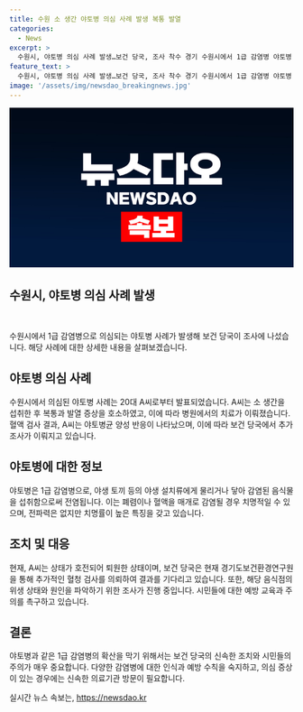 ```yaml
---
title: 수원 소 생간 야토병 의심 사례 발생 복통 발열
categories:
  - News
excerpt: >
  수원시, 야토병 의심 사례 발생…보건 당국, 조사 착수 경기 수원시에서 1급 감염병 야토병 의심 사례가 발생했다. 지난달 24일 음식점에서 소 생간을 섭취한 A씨(20대)가 병원에 입원 후 야토병균 양성 반응을 보였으며, 현재 진단 결과를 기다리고 있다. 야토병은 폐렴이나 혈액을 통해 전파되며 치명률이 높은 1급 감염병으로 알려져 있다. 현재 보건 당국은 감염 여부를 확인하기 위해 조사를 진행 중이다. (150자)
feature_text: >
  수원시, 야토병 의심 사례 발생…보건 당국, 조사 착수 경기 수원시에서 1급 감염병 야토병 의심 사례가 발생했다. 지난달 24일 음식점에서 소 생간을 섭취한 A씨(20대)가 병원에 입원 후 야토병균 양성 반응을 보였으며, 현재 진단 결과를 기다리고 있다. 야토병은 폐렴이나 혈액을 통해 전파되며 치명률이 높은 1급 감염병으로 알려져 있다. 현재 보건 당국은 감염 여부를 확인하기 위해 조사를 진행 중이다. (150자)
image: '/assets/img/newsdao_breakingnews.jpg'
---
```


<p><img src="/assets/img/newsdao_breakingnews.jpg" alt="ontimetimes 속보" /></p>

<h2 data-ke-size="size26">수원시, 야토병 의심 사례 발생</h2>

<p data-ke-size="size16">&nbsp;</p>

<p>수원시에서 1급 감염병으로 의심되는 야토병 사례가 발생해 보건 당국이 조사에 나섰습니다. 해당 사례에 대한 상세한 내용을 살펴보겠습니다.</p>

<h2 data-ke-size="size24">야토병 의심 사례</h2>

<p data-ke-size="size16">수원시에서 의심된 야토병 사례는 20대 A씨로부터 발표되었습니다. A씨는 소 생간을 섭취한 후 복통과 발열 증상을 호소하였고, 이에 따라 병원에서의 치료가 이뤄졌습니다. 혈액 검사 결과, A씨는 야토병균 양성 반응이 나타났으며, 이에 따라 보건 당국에서 추가 조사가 이뤄지고 있습니다.</p>

<h2 data-ke-size="size24">야토병에 대한 정보</h2>

<p data-ke-size="size16">야토병은 1급 감염병으로, 야생 토끼 등의 야생 설치류에게 물리거나 닿아 감염된 음식물을 섭취함으로써 전염됩니다. 이는 폐렴이나 혈액을 매개로 감염될 경우 치명적일 수 있으며, 전파력은 없지만 치명률이 높은 특징을 갖고 있습니다.</p>

<h2 data-ke-size="size24">조치 및 대응</h2>

<p data-ke-size="size16">현재, A씨는 상태가 호전되어 퇴원한 상태이며, 보건 당국은 현재 경기도보건환경연구원을 통해 추가적인 혈청 검사를 의뢰하여 결과를 기다리고 있습니다. 또한, 해당 음식점의 위생 상태와 원인을 파악하기 위한 조사가 진행 중입니다. 시민들에 대한 예방 교육과 주의를 촉구하고 있습니다.</p>

<h2 data-ke-size="size24">결론</h2>

<p data-ke-size="size16">야토병과 같은 1급 감염병의 확산을 막기 위해서는 보건 당국의 신속한 조치와 시민들의 주의가 매우 중요합니다. 다양한 감염병에 대한 인식과 예방 수칙을 숙지하고, 의심 증상이 있는 경우에는 신속한 의료기관 방문이 필요합니다.</p>
실시간 뉴스 속보는, <a href="https://newsdao.kr" rel="dofollow">https://newsdao.kr</a>


